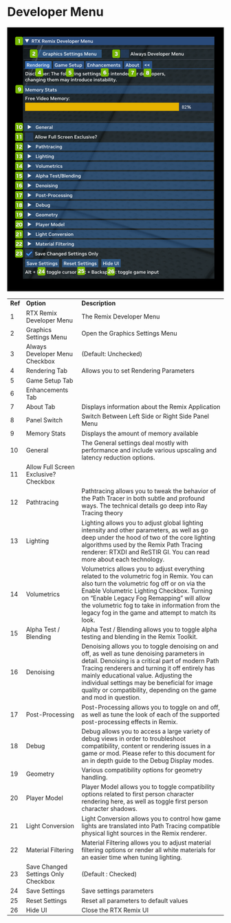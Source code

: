 # Developer Menu 

![DeveloperMenu](../data/images/rtxremix_035.png)


<table>
  <tr>
   <td><strong>Ref</strong>
   </td>
   <td><strong>Option</strong>
   </td>
   <td><strong>Description</strong>
   </td>
  </tr>
  <tr>
   <td>1
   </td>
   <td>RTX Remix Developer Menu
   </td>
   <td>The Remix Developer Menu
   </td>
  </tr>
  <tr>
   <td>2
   </td>
   <td>Graphics Settings Menu
   </td>
   <td>Open the Graphics Settings Menu
   </td>
  </tr>
  <tr>
   <td>3
   </td>
   <td>Always Developer Menu Checkbox
   </td>
   <td>(Default: Unchecked)
   </td>
  </tr>
  <tr>
   <td>4
   </td>
   <td>Rendering Tab
   </td>
   <td>Allows you to set Rendering Parameters
   </td>
  </tr>
  <tr>
   <td>5
   </td>
   <td>Game Setup Tab
   </td>
   <td><!--- Needs Description --->
   </td>
  </tr>
  <tr>
   <td>6
   </td>
   <td>Enhancements Tab
   </td>
   <td><!--- Needs Description --->
   </td>
  </tr>
  <tr>
   <td>7
   </td>
   <td>About Tab
   </td>
   <td>Displays information about the Remix Application
   </td>
  </tr>
  <tr>
   <td>8
   </td>
   <td>Panel Switch
   </td>
   <td>Switch Between Left Side or Right Side Panel Menu
   </td>
  </tr>
  <tr>
   <td>9
   </td>
   <td>Memory Stats
   </td>
   <td>Displays the amount of memory available
   </td>
  </tr>
  <tr>
   <td>10
   </td>
   <td>General
   </td>
   <td>The General settings deal mostly with performance and include various upscaling and latency reduction options.
   </td>
  </tr>
  <tr>
   <td>11
   </td>
   <td>Allow Full Screen Exclusive? Checkbox
   </td>
   <td><!--- Needs Description --->
   </td>
  </tr>
  <tr>
   <td>12
   </td>
   <td>Pathtracing
   </td>
   <td>Pathtracing allows you to tweak the behavior of the Path Tracer in both subtle and profound ways. The technical details go deep into Ray Tracing theory
   </td>
  </tr>
  <tr>
   <td>13
   </td>
   <td>Lighting
   </td>
   <td>Lighting allows you to adjust global lighting intensity and other parameters, as well as go deep under the hood of two of the core lighting algorithms used by the Remix Path Tracing renderer: RTXDI and ReSTIR GI. You can read more about each technology. 
   </td>
  </tr>
  <tr>
   <td>14
   </td>
   <td>Volumetrics
   </td>
   <td>Volumetrics allows you to adjust everything related to the volumetric fog in Remix. You can also turn the volumetric fog off or on via the Enable Volumetric Lighting Checkbox. Turning on “Enable Legacy Fog Remapping” will allow the volumetric fog to take in information from the legacy fog in the game and attempt to match its look. 
   </td>
  </tr>
  <tr>
   <td>15
   </td>
   <td>Alpha Test / Blending
   </td>
   <td>Alpha Test / Blending allows you to toggle alpha testing and blending in the Remix Toolkit. 
   </td>
  </tr>
  <tr>
   <td>16
   </td>
   <td>Denoising
   </td>
   <td>Denoising allows you to toggle denoising on and off, as well as tune denoising parameters in detail. Denoising is a critical part of modern Path Tracing renderers and turning it off entirely has mainly educational value. Adjusting the individual settings may be beneficial for image quality or compatibility, depending on the game and mod in question.
   </td>
  </tr>
  <tr>
   <td>17
   </td>
   <td>Post-Processing
   </td>
   <td>Post-Processing allows you to toggle on and off, as well as tune the look of each of the supported post-processing effects in Remix.
   </td>
  </tr>
  <tr>
   <td>18
   </td>
   <td>Debug
   </td>
   <td>Debug allows you to access a large variety of debug views in order to troubleshoot compatibility, content or rendering issues in a game or mod. Please refer to this document for an in depth guide to the Debug Display modes. 
   </td>
  </tr>
  <tr>
   <td>19
   </td>
   <td>Geometry
   </td>
   <td>Various compatibility options for geometry handling.
   </td>
  </tr>
  <tr>
   <td>20
   </td>
   <td>Player Model
   </td>
   <td>Player Model allows you to toggle compatibility options related to first person character rendering here, as well as toggle first person character shadows.
   </td>
  </tr>
  <tr>
   <td>21
   </td>
   <td>Light Conversion
   </td>
   <td>Light Conversion allows you to control how game lights are translated into Path Tracing compatible physical light sources in the Remix renderer.
   </td>
  </tr>
  <tr>
   <td>22
   </td>
   <td>Material Filtering
   </td>
   <td>Material Filtering allows you to adjust material filtering options or render all white materials for an easier time when tuning lighting. 
   </td>
  </tr>
  <tr>
   <td>23
   </td>
   <td>Save Changed Settings Only Checkbox
   </td>
   <td>(Default : Checked)
   </td>
  </tr>
  <tr>
   <td>24
   </td>
   <td>Save Settings
   </td>
   <td>Save settings parameters
   </td>
  </tr>
  <tr>
   <td>25
   </td>
   <td>Reset Settings
   </td>
   <td>Reset all parameters to default values
   </td>
  </tr>
  <tr>
   <td>26
   </td>
   <td>Hide UI
   </td>
   <td>Close the RTX Remix UI
   </td>
  </tr>
</table>